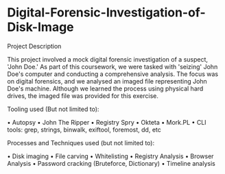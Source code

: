 # Digital-Forensic-Investigation-of-Disk-Image


Project Description

This project involved a mock digital forensic investigation of a suspect, 'John Doe.' As part of this coursework, we were tasked with 'seizing' John Doe's computer and conducting a comprehensive analysis. The focus was on digital forensics, and we analysed an imaged file representing John Doe's machine. Although we learned the process using physical hard drives, the imaged file was provided for this exercise.


Tooling used (But not limited to):


• Autopsy
• John The Ripper
• Registry Spry
• Okteta
• Mork.PL
• CLI tools: grep, strings, binwalk, exiftool, foremost, dd, etc


Processes and Techniques used (but not limited to):


• Disk imaging
• File carving
• Whitelisting
• Registry Analysis
• Browser Analysis
• Password cracking (Bruteforce, Dictionary)
• Timeline analysis
